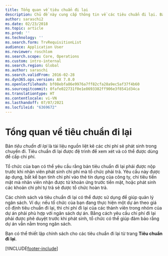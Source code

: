 ```yaml
---
title: Tổng quan về tiêu chuẩn đi lại
description: Chủ đề này cung cấp thông tin về các tiêu chuẩn đi lại. Bản tiêu chuẩn đi lại làm căn cứ tài liệu cho chi phí đi lại theo kế hoạch.
author: saraschi2
ms.date: 02/23/2018
ms.topic: article
ms.prod: ''
ms.technology: ''
ms.search.form: TrvRequisitionList
audience: Application User
ms.reviewer: roschlom
ms.search.scope: Core, Operations
ms.custom: intro-internal
ms.search.region: Global
ms.author: saraschi
ms.search.validFrom: 2016-02-28
ms.dyn365.ops.version: AX 7.0.0
ms.openlocfilehash: bf08ebfa86e9976a7ff82cfa28a9ec5af37f4b60
ms.sourcegitcommit: 0fafe022731f0e1e8693382ff906e3f8541d34ca
ms.translationtype: HT
ms.contentlocale: vi-VN
ms.lasthandoff: 07/07/2021
ms.locfileid: "6369672"
---
```

# <a name="travel-requisitions-overview"></a>Tổng quan về tiêu chuẩn đi lại

Bản *tiêu chuẩn đi lại* là tài liệu nguồn liệt kê các chi phí sẽ phát sinh trong chuyến đi. Tiêu chuẩn đi lại được đệ trình để xem xét và có thể được dùng để cấp chi phí.

Tổ chức của bạn có thể yêu cầu rằng bản tiêu chuẩn đi lại phải được nộp trước khi nhân viên phát sinh chi phí mà tổ chức phải trả. Yêu cầu này được áp dụng, bất kể bạn tính chi phí vào thẻ tín dụng của công ty, chi tiêu tiền mặt mà nhân viên nhận được từ khoản ứng trước tiền mặt, hoặc phát sinh các khoản chi phí tự trả sẽ được tổ chức hoàn trả.

Các chính sách và tiêu chuẩn đi lại có thể được sử dụng để giúp quản lý ngân sách. Ví dụ: nếu tổ chức của bạn đang thực hiện một dự án theo giá cố định tiêu chuẩn đi lại, thì chi phí đi lại của các thành viên trong nhóm của dự án phải phù hợp với ngân sách dự án. Bằng cách yêu cầu chi phí đi lại phải được phê duyệt trước khi phát sinh, tổ chức có thể giúp đảm bảo rằng dự án vẫn nằm trong ngân sách.

Bạn có thể thiết lập chính sách cho các tiêu chuẩn đi lại từ trang **Tiêu chuẩn đi lại**.


[!INCLUDE[footer-include](../includes/footer-banner.md)]